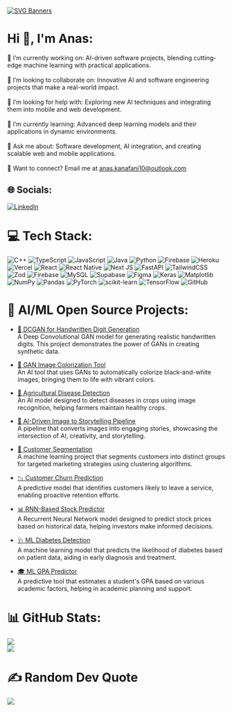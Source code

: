 [![SVG Banners](https://svg-banners.vercel.app/api?type=typeWriter&text1=ANAS%20KANAFANI%20👨‍💻&width=1600&height=400)](https://github.com/Akshay090/svg-banners)
# Hi 👋, I'm Anas:
🔭 I’m currently working on: AI-driven software projects, blending cutting-edge machine learning with practical applications.<br><br>🔗 I’m looking to collaborate on: Innovative AI and software engineering projects that make a real-world impact.<br><br>🤝 I’m looking for help with: Exploring new AI techniques and integrating them into mobile and web development.<br><br>🌱 I’m currently learning: Advanced deep learning models and their applications in dynamic environments.<br><br>💬 Ask me about: Software development, AI integration, and creating scalable web and mobile applications.<br><br>
📧 Want to connect? Email me at anas.kanafani10@outlook.com

## 🌐 Socials:
[![LinkedIn](https://img.shields.io/badge/LinkedIn-%230077B5.svg?logo=linkedin&logoColor=white)](https://linkedin.com/in/Anas-Kanafani) 

# 💻 Tech Stack:
![C++](https://img.shields.io/badge/c++-%2300599C.svg?style=flat&logo=c%2B%2B&logoColor=white) ![TypeScript](https://img.shields.io/badge/typescript-%23007ACC.svg?style=flat&logo=typescript&logoColor=white) ![JavaScript](https://img.shields.io/badge/javascript-%23323330.svg?style=flat&logo=javascript&logoColor=%23F7DF1E) ![Java](https://img.shields.io/badge/java-%23ED8B00.svg?style=flat&logo=openjdk&logoColor=white) ![Python](https://img.shields.io/badge/python-3670A0?style=flat&logo=python&logoColor=ffdd54) ![Firebase](https://img.shields.io/badge/firebase-%23039BE5.svg?style=flat&logo=firebase) ![Heroku](https://img.shields.io/badge/heroku-%23430098.svg?style=flat&logo=heroku&logoColor=white) ![Vercel](https://img.shields.io/badge/vercel-%23000000.svg?style=flat&logo=vercel&logoColor=white) ![React](https://img.shields.io/badge/react-%2320232a.svg?style=flat&logo=react&logoColor=%2361DAFB) ![React Native](https://img.shields.io/badge/react_native-%2320232a.svg?style=flat&logo=react&logoColor=%2361DAFB) ![Next JS](https://img.shields.io/badge/Next-black?style=flat&logo=next.js&logoColor=white) ![FastAPI](https://img.shields.io/badge/FastAPI-005571?style=flat&logo=fastapi) ![TailwindCSS](https://img.shields.io/badge/tailwindcss-%2338B2AC.svg?style=flat&logo=tailwind-css&logoColor=white) ![Zod](https://img.shields.io/badge/zod-%233068b7.svg?style=flat&logo=zod&logoColor=white) ![Firebase](https://img.shields.io/badge/firebase-a08021?style=flat&logo=firebase&logoColor=ffcd34) ![MySQL](https://img.shields.io/badge/mysql-4479A1.svg?style=flat&logo=mysql&logoColor=white) ![Supabase](https://img.shields.io/badge/Supabase-3ECF8E?style=flat&logo=supabase&logoColor=white) ![Figma](https://img.shields.io/badge/figma-%23F24E1E.svg?style=flat&logo=figma&logoColor=white) ![Keras](https://img.shields.io/badge/Keras-%23D00000.svg?style=flat&logo=Keras&logoColor=white) ![Matplotlib](https://img.shields.io/badge/Matplotlib-%23ffffff.svg?style=flat&logo=Matplotlib&logoColor=black) ![NumPy](https://img.shields.io/badge/numpy-%23013243.svg?style=flat&logo=numpy&logoColor=white) ![Pandas](https://img.shields.io/badge/pandas-%23150458.svg?style=flat&logo=pandas&logoColor=white) ![PyTorch](https://img.shields.io/badge/PyTorch-%23EE4C2C.svg?style=flat&logo=PyTorch&logoColor=white) ![scikit-learn](https://img.shields.io/badge/scikit--learn-%23F7931E.svg?style=flat&logo=scikit-learn&logoColor=white) ![TensorFlow](https://img.shields.io/badge/TensorFlow-%23FF6F00.svg?style=flat&logo=TensorFlow&logoColor=white) ![GitHub](https://img.shields.io/badge/github-%23121011.svg?style=flat&logo=github&logoColor=white)

# 🧠 AI/ML Open Source Projects:

- [📝 DCGAN for Handwritten Digit Generation](https://github.com/anaskanafani/hand-written-digits-DCGAN)  
  A Deep Convolutional GAN model for generating realistic handwritten digits. This project demonstrates the power of GANs in creating synthetic data.

- [🎨 GAN Image Colorization Tool](https://github.com/anaskanafani/GAN-image-Colorization)  
  An AI tool that uses GANs to automatically colorize black-and-white images, bringing them to life with vibrant colors.

- [🌾 Agricultural Disease Detection](https://github.com/anaskanafani/Agricultural-Disease-Detection)  
  An AI model designed to detect diseases in crops using image recognition, helping farmers maintain healthy crops.

- [📖 AI-Driven Image to Storytelling Pipeline](https://github.com/anaskanafani/image-to-story-to-Speech)  
  A pipeline that converts images into engaging stories, showcasing the intersection of AI, creativity, and storytelling.

- [🧩 Customer Segmentation](https://github.com/anaskanafani/Market-Segmentation-Clustering)  
  A machine learning project that segments customers into distinct groups for targeted marketing strategies using clustering algorithms.

- [📉 Customer Churn Prediction](https://github.com/anaskanafani/customer-churn)  
  A predictive model that identifies customers likely to leave a service, enabling proactive retention efforts.

- [📊 RNN-Based Stock Predictor](https://github.com/anaskanafani/Stock-price-prediction)  
  A Recurrent Neural Network model designed to predict stock prices based on historical data, helping investors make informed decisions.

- [🩺 ML Diabetes Detection](https://github.com/anaskanafani/diabetes-detection)  
  A machine learning model that predicts the likelihood of diabetes based on patient data, aiding in early diagnosis and treatment.

- [🎓 ML GPA Predictor](https://github.com/anaskanafani/gpa_predictor)  
  A predictive tool that estimates a student's GPA based on various academic factors, helping in academic planning and support.


# 📊 GitHub Stats:
![](https://github-readme-streak-stats.herokuapp.com/?user=anaskanafani&theme=darcula&hide_border=false)<br/>
![](https://github-readme-stats.vercel.app/api/top-langs/?username=anaskanafani&theme=darcula&hide_border=false&include_all_commits=true&count_private=true&layout=compact)

# ✍️ Random Dev Quote
![](https://quotes-github-readme.vercel.app/api?type=horizontal&theme=radical)
